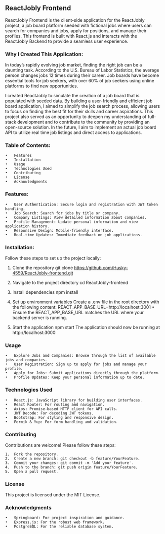 ## ReactJobly Frontend
ReactJobly Frontend is the client-side application for the ReactJobly project, a job board platform seeded with fictional jobs where users can search for companies and jobs, apply for positions, and manage their profiles. This frontend is built with React.js and interacts with the ReactJobly Backend to provide a seamless user experience.


### Why I Created This Application:
In today’s rapidly evolving job market, finding the right job can be a daunting task. According to the U.S. Bureau of Labor Statistics, the average person changes jobs 12 times during their career. Job boards have become essential tools for job seekers, with over 60% of job seekers using online platforms to find new opportunities.

I created ReactJobly to simulate the creation of a job board that is populated with seeded data. By building a user-friendly and efficient job board application, I aimed to simplify the job search process, allowing users to focus on finding the best fit for their skills and career aspirations. This project also served as an opportunity to deepen my understanding of full-stack development and to contribute to the community by providing an open-source solution. In the future, I aim to implement an actual job board API to utilize real time job listings and direct access to applications. 



### Table of Contents: 

	•	Features
	•	Installation
	•	Usage
	•	Technologies Used
	•	Contributing
	•	License
	•	Acknowledgments

### Features:
	•	User Authentication: Secure login and registration with JWT token handling.
	•	Job Search: Search for jobs by title or company.
	•	Company Listings: View detailed information about companies.
	•	Profile Management: Update personal information and view application history.
	•	Responsive Design: Mobile-friendly interface.
	•	Real-time Updates: Immediate feedback on job applications.

### Installation:
Follow these steps to set up the project locally:
  1. Clone the repository
  git clone https://github.com/Husky-4559/ReactJobly-frontend.git

  2. Navigate to the project directory
  cd ReactJobly-frontend

  3. Install dependencies
  npm install

  4. Set up environment variables
  Create a .env file in the root directory with the following content:
    REACT_APP_BASE_URL=http://localhost:3001
  	•	Ensure the REACT_APP_BASE_URL matches the URL where your backend server is running.

  5. Start the application
     npm start
  The application should now be running at http://localhost:3000

### Usage
	•	Explore Jobs and Companies: Browse through the list of available jobs and companies.
	•	User Registration: Sign up to apply for jobs and manage your profile.
	•	Apply for Jobs: Submit applications directly through the platform.
	•	Profile Updates: Keep your personal information up to date.

 ### Technologies Used
	•	React.js: JavaScript library for building user interfaces.
	•	React Router: For routing and navigation.
	•	Axios: Promise-based HTTP client for API calls.
	•	JWT Decode: For decoding JWT tokens.
	•	Bootstrap: For styling and responsive design.
	•	Formik & Yup: For form handling and validation.

### Contributing
Contributions are welcome! Please follow these steps:

	1.	Fork the repository.
	2.	Create a new branch: git checkout -b feature/YourFeature.
	3.	Commit your changes: git commit -m 'Add your feature'.
	4.	Push to the branch: git push origin feature/YourFeature.
	5.	Open a pull request.

### License
This project is licensed under the MIT License. 


### Acknowledgments
	•	Springboard: For project inspiration and guidance.
	•	Express.js: For the robust web framework.
	•	PostgreSQL: For the reliable database system.













